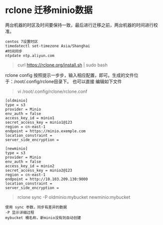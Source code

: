 # rclone 迁移minio数据


两台机器的时区及时间要保持一致，最后进行迁移之前，两台机器的时间进行校准。

```
centos 7设置时区
timedatectl set-timezone Asia/Shanghai
#时间同步
ntpdate ntp.aliyun.com
```

>curl https://rclone.org/install.sh | sudo bash

rclone config
按照提示一步步，输入相应配置，即可。生成的文件位于：/root/.config/rclone目录下。
也可以直接 编辑如下文件

> vi /root/.config/rclone/rclone.conf

```
[oldminio]
type = s3
provider = Minio
env_auth = false
access_key_id = minio1
secret_access_key = minio1@123
region = cn-east-1
endpoint = https://minio.exemple.com
location_constraint =
server_side_encryption =

[newminio]
type = s3
provider = Minio
env_auth = false
access_key_id = minio2
secret_access_key = minio2@123
region = cn-east-1
endpoint = http://10.103.209.130:9000
location_constraint =
server_side_encryption =

```

>rclone sync -P oldminio:mybucket newminio:mybucket


    使用 sync 参数，同步有差异的数据    
    -P 显示详细过程
    mybucket 桶名称，新minio没有则自动创建
